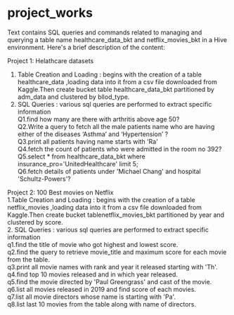 # project_works
Text contains SQL queries and commands related to managing and querying a table name healthcare_data_bkt and netflix_movies_bkt in a Hive environment. Here's a brief description of the content:

Project 1: Helathcare datasets
1. Table Creation and Loading :  begins with the creation of a table healthcare_data ,loading data into it from a csv file downloaded from Kaggle.Then create bucket table healthcare_data_bkt partitioned by adm_data and clustered by bllod_type.
2. SQL Queries : various sql queries are performed to extract specific information
   <br>
   Q1.find how many are there with arthritis above age 50?
   <br>
   Q2.Write a query to fetch all the male patients name who are having either of the diseases  ‘Asthma’ and ‘Hypertension’ ?
   <br>
   Q3.print all patients having name starts with 'Ra'
   <br>
   Q4.fetch the count of patients  who were admitted in the room no 392?
   <br>
   Q5.select * from healthcare_data_bkt where insurance_pro='UnitedHealthcare' limit 5;
   <br>
   Q6.fetch details of patients under 'Michael Chang' and hospital 'Schultz-Powers'?
   <br>

Project 2: 100 Best movies on Netflix
<br>
1.Table Creation and Loading :  begins with the creation of a table netflix_movies ,loading data into it from a csv file downloaded from Kaggle.Then create bucket tablenetflix_movies_bkt partitioned by year and clustered by score.
<br>
2. SQL Queries : various sql queries are performed to extract specific information
<br>
   q1.find the title of movie who got highest and lowest score.
   <br>
   q2.find the query to retrieve movie_title and maximum score for each movie from the table.
   <br>
   q3.print all movie names with rank and year it released starting with 'Th'.
   <br>
   q4.find top 10 movies released and in which year released.
   <br>
   q5.find the movie directed by 'Paul Greengrass' and cast of the movie.
   <br>
   q6.list all movies released in 2019 and find score of each movies.
   <br>
   q7.list all movie directors whose name is starting with 'Pa'.
   <br>
   q8.list last 10 movies from the table along with name of directors.
   
    
